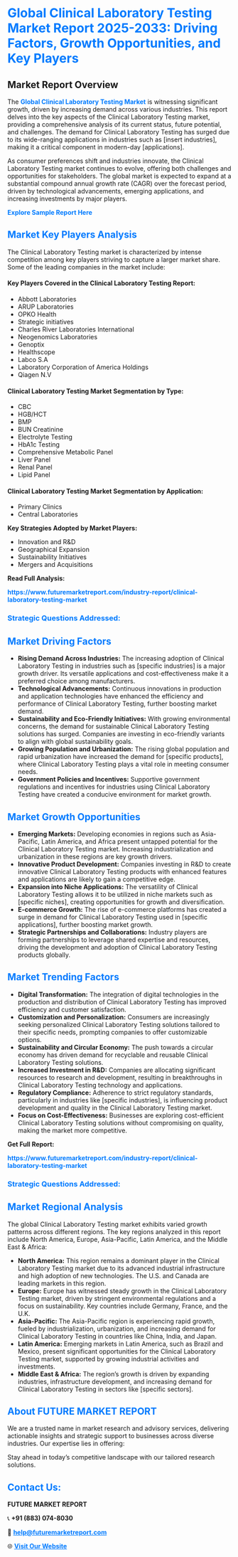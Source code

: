 <h1 style="color: #007BFF;">Global Clinical Laboratory Testing Market Report 2025-2033: Driving Factors, Growth Opportunities, and Key Players</h1>

<section id="overview">
<h2>Market Report Overview</h2>
<p>The <a href="https://www.futuremarketreport.com/industry-report/clinical-laboratory-testing-market" style="color: #007BFF; text-decoration: none;"><strong>Global Clinical Laboratory Testing Market</strong></a> is witnessing significant growth, driven by increasing demand across various industries. This report delves into the key aspects of the Clinical Laboratory Testing market, providing a comprehensive analysis of its current status, future potential, and challenges. The demand for Clinical Laboratory Testing has surged due to its wide-ranging applications in industries such as [insert industries], making it a critical component in modern-day [applications].</p>
<p>As consumer preferences shift and industries innovate, the Clinical Laboratory Testing market continues to evolve, offering both challenges and opportunities for stakeholders. The global market is expected to expand at a substantial compound annual growth rate (CAGR) over the forecast period, driven by technological advancements, emerging applications, and increasing investments by major players.</p>
</section>

<section id="overview">
<p><a href="https://www.futuremarketreport.com/request-sample/reportId=44302" style="color: #007BFF; text-decoration: none;"><strong>Explore Sample Report Here</strong></a></p>
</section>

<section id="key-players">
<h2 style="color: #007BFF;">Market Key Players Analysis</h2>
<p>The Clinical Laboratory Testing market is characterized by intense competition among key players striving to capture a larger market share. Some of the leading companies in the market include:</p>
<h4>Key Players Covered in the Clinical Laboratory Testing Report:</h4>
<ul><li>Abbott Laboratories</li><li>ARUP Laboratories</li><li>OPKO Health</li><li>Strategic initiatives</li><li>Charles River Laboratories International</li><li>Neogenomics Laboratories</li><li>Genoptix</li><li>Healthscope</li><li>Labco S.A</li><li>Laboratory Corporation of America Holdings</li><li>Qiagen N.V</li></ul>
<h4>Clinical Laboratory Testing Market Segmentation by Type:</h4>
<ul><li>CBC</li><li>HGB/HCT</li><li>BMP</li><li>BUN Creatinine</li><li>Electrolyte Testing</li><li>HbA1c Testing</li><li>Comprehensive Metabolic Panel</li><li>Liver Panel</li><li>Renal Panel</li><li>Lipid Panel</li></ul>

<h4>Clinical Laboratory Testing Market Segmentation by Application:</h4>
<ul><li>Primary Clinics</li><li>Central Laboratories</li></ul>
<p><strong>Key Strategies Adopted by Market Players:</strong></p>
<ul>
<li>Innovation and R&D</li>
<li>Geographical Expansion</li>
<li>Sustainability Initiatives</li>
<li>Mergers and Acquisitions</li>
</ul>
</section>

<section>
<p><strong>Read Full Analysis: </strong></p><a href="https://www.futuremarketreport.com/industry-report/clinical-laboratory-testing-market" style="color: #007BFF; text-decoration: none;"><strong>https://www.futuremarketreport.com/industry-report/clinical-laboratory-testing-market</strong></a>
<h3 style="color: #007BFF;">Strategic Questions Addressed:</h3>
</section>

<section id="driving-factors">
<h2 style="color: #007BFF;">Market Driving Factors</h2>
<ul>
<li><strong>Rising Demand Across Industries:</strong> The increasing adoption of Clinical Laboratory Testing in industries such as [specific industries] is a major growth driver. Its versatile applications and cost-effectiveness make it a preferred choice among manufacturers.</li>
<li><strong>Technological Advancements:</strong> Continuous innovations in production and application technologies have enhanced the efficiency and performance of Clinical Laboratory Testing, further boosting market demand.</li>
<li><strong>Sustainability and Eco-Friendly Initiatives:</strong> With growing environmental concerns, the demand for sustainable Clinical Laboratory Testing solutions has surged. Companies are investing in eco-friendly variants to align with global sustainability goals.</li>
<li><strong>Growing Population and Urbanization:</strong> The rising global population and rapid urbanization have increased the demand for [specific products], where Clinical Laboratory Testing plays a vital role in meeting consumer needs.</li>
<li><strong>Government Policies and Incentives:</strong> Supportive government regulations and incentives for industries using Clinical Laboratory Testing have created a conducive environment for market growth.</li>
</ul>
</section>

<section id="growth-opportunities">
<h2 style="color: #007BFF;">Market Growth Opportunities</h2>
<ul>
<li><strong>Emerging Markets:</strong> Developing economies in regions such as Asia-Pacific, Latin America, and Africa present untapped potential for the Clinical Laboratory Testing market. Increasing industrialization and urbanization in these regions are key growth drivers.</li>
<li><strong>Innovative Product Development:</strong> Companies investing in R&D to create innovative Clinical Laboratory Testing products with enhanced features and applications are likely to gain a competitive edge.</li>
<li><strong>Expansion into Niche Applications:</strong> The versatility of Clinical Laboratory Testing allows it to be utilized in niche markets such as [specific niches], creating opportunities for growth and diversification.</li>
<li><strong>E-commerce Growth:</strong> The rise of e-commerce platforms has created a surge in demand for Clinical Laboratory Testing used in [specific applications], further boosting market growth.</li>
<li><strong>Strategic Partnerships and Collaborations:</strong> Industry players are forming partnerships to leverage shared expertise and resources, driving the development and adoption of Clinical Laboratory Testing products globally.</li>
</ul>
</section>

<section id="trending-factors">
<h2 style="color: #007BFF;">Market Trending Factors</h2>
<ul>
<li><strong>Digital Transformation:</strong> The integration of digital technologies in the production and distribution of Clinical Laboratory Testing has improved efficiency and customer satisfaction.</li>
<li><strong>Customization and Personalization:</strong> Consumers are increasingly seeking personalized Clinical Laboratory Testing solutions tailored to their specific needs, prompting companies to offer customizable options.</li>
<li><strong>Sustainability and Circular Economy:</strong> The push towards a circular economy has driven demand for recyclable and reusable Clinical Laboratory Testing solutions.</li>
<li><strong>Increased Investment in R&D:</strong> Companies are allocating significant resources to research and development, resulting in breakthroughs in Clinical Laboratory Testing technology and applications.</li>
<li><strong>Regulatory Compliance:</strong> Adherence to strict regulatory standards, particularly in industries like [specific industries], is influencing product development and quality in the Clinical Laboratory Testing market.</li>
<li><strong>Focus on Cost-Effectiveness:</strong> Businesses are exploring cost-efficient Clinical Laboratory Testing solutions without compromising on quality, making the market more competitive.</li>
</ul>
</section>

<section>
<p><strong>Get Full Report: </strong></p><a href="https://www.futuremarketreport.com/industry-report/clinical-laboratory-testing-market" style="color: #007BFF; text-decoration: none;"><strong>https://www.futuremarketreport.com/industry-report/clinical-laboratory-testing-market</strong></a>
<h3 style="color: #007BFF;">Strategic Questions Addressed:</h3>
</section>


<section id="regional-analysis">
<h2 style="color: #007BFF;">Market Regional Analysis</h2>
<p>The global Clinical Laboratory Testing market exhibits varied growth patterns across different regions. The key regions analyzed in this report include North America, Europe, Asia-Pacific, Latin America, and the Middle East & Africa:</p>
<ul>
<li><strong>North America:</strong> This region remains a dominant player in the Clinical Laboratory Testing market due to its advanced industrial infrastructure and high adoption of new technologies. The U.S. and Canada are leading markets in this region.</li>
<li><strong>Europe:</strong> Europe has witnessed steady growth in the Clinical Laboratory Testing market, driven by stringent environmental regulations and a focus on sustainability. Key countries include Germany, France, and the U.K.</li>
<li><strong>Asia-Pacific:</strong> The Asia-Pacific region is experiencing rapid growth, fueled by industrialization, urbanization, and increasing demand for Clinical Laboratory Testing in countries like China, India, and Japan.</li>
<li><strong>Latin America:</strong> Emerging markets in Latin America, such as Brazil and Mexico, present significant opportunities for the Clinical Laboratory Testing market, supported by growing industrial activities and investments.</li>
<li><strong>Middle East & Africa:</strong> The region’s growth is driven by expanding industries, infrastructure development, and increasing demand for Clinical Laboratory Testing in sectors like [specific sectors].</li>
</ul>
</section>

<footer>
<h2 style="color: #007BFF;">About FUTURE MARKET REPORT</h2>
<p>We are a trusted name in market research and advisory services, delivering actionable insights and strategic support to businesses across diverse industries. Our expertise lies in offering:</p>

<p>Stay ahead in today’s competitive landscape with our tailored research solutions.</p>

<h2 style="color: #007BFF;">Contact Us:</h2>
<p><strong>FUTURE MARKET REPORT</strong></p>
<p>📞 <strong>+91 (883) 074-8030</strong></p>
<p>📧 <strong><a href="mailto:help@futuremarketreport.com" style="color: #007BFF;">help@futuremarketreport.com</a></strong></p>
<p>🌐 <strong><a href="https://www.futuremarketreport.com/" style="color: #007BFF;">Visit Our Website</a></strong></p>
</footer>